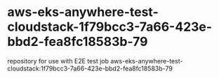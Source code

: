 # aws-eks-anywhere-test-cloudstack-1f79bcc3-7a66-423e-bbd2-fea8fc18583b-79
repository for use with E2E test job aws-eks-anywhere-test-cloudstack:1f79bcc3-7a66-423e-bbd2-fea8fc18583b-79
